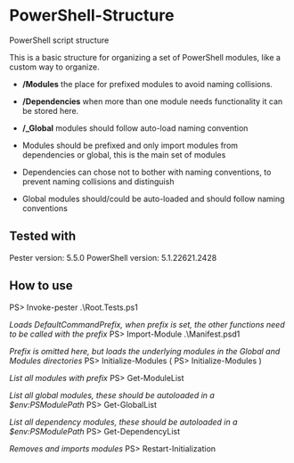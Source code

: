 # PowerShell-Structure
PowerShell script structure

This is a basic structure for organizing a set of PowerShell modules, like a custom way to organize.

- **/Modules** the place for prefixed modules to avoid naming collisions.
- **/Dependencies** when more than one module needs functionality it can be stored here. 
- **/_Global** modules should follow auto-load naming convention

- Modules should be prefixed and only import modules from dependencies or global, this is the main set of modules
- Dependencies can chose not to bother with naming conventions, to prevent naming collisions and distinguish
- Global modules should/could be auto-loaded and should follow naming conventions

## Tested with
Pester version: 5.5.0
PowerShell version: 5.1.22621.2428

## How to use
PS> Invoke-pester .\Root.Tests.ps1

*Loads DefaultCommandPrefix, when prefix is set, the other functions need to be called with the prefix*
PS> Import-Module .\Manifest.psd1   

*Prefix is omitted here, but loads the underlying modules in the Global and Modules directories*
PS> Initialize-Modules 
( PS> Initialize-<PREFIX>Modules )

*List all modules with prefix*
PS> Get-ModuleList 

*List all global modules, these should be autoloaded in a $env:PSModulePath*
PS> Get-GlobalList

*List all dependency modules, these should be autoloaded in a $env:PSModulePath*
PS> Get-DependencyList 

*Removes and imports modules*
PS> Restart-Initialization

